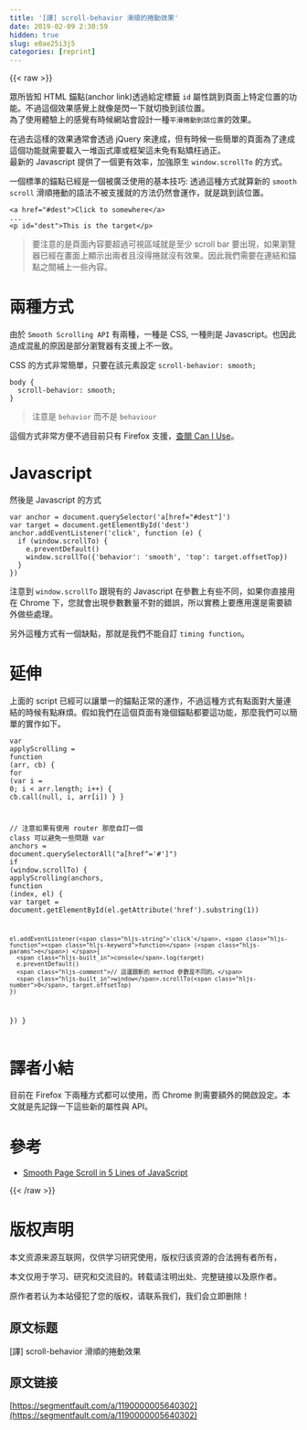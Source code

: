```yaml
---
title: '[譯] scroll-behavior 滑順的捲動效果' 
date: 2019-02-09 2:30:59
hidden: true
slug: e0ae25i3j5
categories: [reprint]
---
```


{{< raw >}}

                    
<p>眾所皆知 HTML 錨點(anchor link)透過給定標籤 <code>id</code> 屬性跳到頁面上特定位置的功能。不過這個效果感覺上就像是閃一下就切換到該位置。<br>為了使用體驗上的感覺有時候網站會設計一種<code>平滑捲動到該位置</code>的效果。</p>
<p>在過去這樣的效果通常會透過 jQuery 來達成，但有時候一些簡單的頁面為了達成這個功能就需要載入一堆函式庫或框架這未免有點矯枉過正。<br>最新的 Javascript 提供了一個更有效率，加強原生 <code>window.scrollTo</code> 的方式。</p>
<p>一個標準的錨點已經是一個被廣泛使用的基本技巧: 透過這種方式就算新的 <code>smooth scroll</code> 滑順捲動的語法不被支援就的方法仍然會運作，就是跳到該位置。</p>
<div class="widget-codetool" style="display:none;">
      <div class="widget-codetool--inner">
      <span class="selectCode code-tool" data-toggle="tooltip" data-placement="top" title="" data-original-title="全选"></span>
      <span type="button" class="copyCode code-tool" data-toggle="tooltip" data-placement="top" data-clipboard-text="<a href=&quot;#dest&quot;>Click to somewhere</a>
...
<p id=&quot;dest&quot;>This is the target</p>" title="" data-original-title="复制"></span>
      <span type="button" class="saveToNote code-tool" data-toggle="tooltip" data-placement="top" title="" data-original-title="放进笔记"></span>
      </div>
      </div><pre class="xml hljs"><code class="html"><span class="hljs-tag">&lt;<span class="hljs-name">a</span> <span class="hljs-attr">href</span>=<span class="hljs-string">"#dest"</span>&gt;</span>Click to somewhere<span class="hljs-tag">&lt;/<span class="hljs-name">a</span>&gt;</span>
...
<span class="hljs-tag">&lt;<span class="hljs-name">p</span> <span class="hljs-attr">id</span>=<span class="hljs-string">"dest"</span>&gt;</span>This is the target<span class="hljs-tag">&lt;/<span class="hljs-name">p</span>&gt;</span></code></pre>
<blockquote><p>要注意的是頁面內容要超過可視區域就是至少 scroll bar 要出現，如果瀏覽器已經在畫面上顯示出兩者且沒得捲就沒有效果。因此我們需要在連結和錨點之間補上一些內容。</p></blockquote>
<h1 id="articleHeader0">兩種方式</h1>
<p>由於 <code>Smooth Scrolling API</code> 有兩種，一種是 CSS, 一種則是 Javascript。也因此造成混亂的原因是部分瀏覽器有支援上不一致。</p>
<p>CSS 的方式非常簡單，只要在該元素設定 <code>scroll-behavior: smooth;</code></p>
<div class="widget-codetool" style="display:none;">
      <div class="widget-codetool--inner">
      <span class="selectCode code-tool" data-toggle="tooltip" data-placement="top" title="" data-original-title="全选"></span>
      <span type="button" class="copyCode code-tool" data-toggle="tooltip" data-placement="top" data-clipboard-text="body {
  scroll-behavior: smooth;
}" title="" data-original-title="复制"></span>
      <span type="button" class="saveToNote code-tool" data-toggle="tooltip" data-placement="top" title="" data-original-title="放进笔记"></span>
      </div>
      </div><pre class="css hljs"><code class="css"><span class="hljs-selector-tag">body</span> {
  <span class="hljs-attribute">scroll-behavior</span>: smooth;
}</code></pre>
<blockquote><p>注意是 <code>behavior</code> 而不是 <code>behaviour</code></p></blockquote>
<p>這個方式非常方便不過目前只有 Firefox 支援，<a href="http://caniuse.com/#search=scroll-behavior" rel="nofollow noreferrer" target="_blank">查閱 Can I Use</a>。</p>
<h1 id="articleHeader1">Javascript</h1>
<p>然後是 Javascript 的方式</p>
<div class="widget-codetool" style="display:none;">
      <div class="widget-codetool--inner">
      <span class="selectCode code-tool" data-toggle="tooltip" data-placement="top" title="" data-original-title="全选"></span>
      <span type="button" class="copyCode code-tool" data-toggle="tooltip" data-placement="top" data-clipboard-text="var anchor = document.querySelector('a[href=&quot;#dest&quot;]')
var target = document.getElementById('dest')
anchor.addEventListener('click', function (e) {
  if (window.scrollTo) {
    e.preventDefault()
    window.scrollTo({'behavior': 'smooth', 'top': target.offsetTop})
  }
})" title="" data-original-title="复制"></span>
      <span type="button" class="saveToNote code-tool" data-toggle="tooltip" data-placement="top" title="" data-original-title="放进笔记"></span>
      </div>
      </div><pre class="javascript hljs"><code class="js"><span class="hljs-keyword">var</span> anchor = <span class="hljs-built_in">document</span>.querySelector(<span class="hljs-string">'a[href="#dest"]'</span>)
<span class="hljs-keyword">var</span> target = <span class="hljs-built_in">document</span>.getElementById(<span class="hljs-string">'dest'</span>)
anchor.addEventListener(<span class="hljs-string">'click'</span>, <span class="hljs-function"><span class="hljs-keyword">function</span> (<span class="hljs-params">e</span>) </span>{
  <span class="hljs-keyword">if</span> (<span class="hljs-built_in">window</span>.scrollTo) {
    e.preventDefault()
    <span class="hljs-built_in">window</span>.scrollTo({<span class="hljs-string">'behavior'</span>: <span class="hljs-string">'smooth'</span>, <span class="hljs-string">'top'</span>: target.offsetTop})
  }
})</code></pre>
<p>注意到 <code>window.scrollTo</code> 跟現有的 Javascript 在參數上有些不同，如果你直接用在 Chrome 下，您就會出現參數數量不對的錯誤，所以實務上要應用還是需要額外做些處理。</p>
<p>另外這種方式有一個缺點，那就是我們不能自訂 <code>timing function</code>。</p>
<h1 id="articleHeader2">延伸</h1>
<p>上面的 script 已經可以讓單一的錨點正常的運作，不過這種方式有點面對大量連結的時候有點麻煩。假如我們在這個頁面有幾個錨點都要這功能，那麼我們可以簡單的實作如下。</p>
<div class="widget-codetool" style="display:none;">
      <div class="widget-codetool--inner">
      <span class="selectCode code-tool" data-toggle="tooltip" data-placement="top" title="" data-original-title="全选"></span>
      <span type="button" class="copyCode code-tool" data-toggle="tooltip" data-placement="top" data-clipboard-text="var applyScrolling = function (arr, cb) {
  for (var i = 0; i < arr.length; i++) {
    cb.call(null, i, arr[i])
  }
}

// 注意如果有使用 router 那麼自訂一個 class 可以避免一些問題
var anchors = document.querySelectorAll(&quot;a[href^='#']&quot;)
if (window.scrollTo) {
  applyScrolling(anchors, function (index, el) {
    var target = document.getElementById(el.getAttribute('href').substring(1))

    el.addEventListener('click', function (e) {
      console.log(target)
      e.preventDefault()
      // 這邊跟新的 method 參數是不同的。
      window.scrollTo(0, target.offsetTop)
    })
  })
}" title="" data-original-title="复制"></span>
      <span type="button" class="saveToNote code-tool" data-toggle="tooltip" data-placement="top" title="" data-original-title="放进笔记"></span>
      </div>
      </div><pre class="javascript hljs"><code class="js"><span class="hljs-keyword">var</span> applyScrolling = <span class="hljs-function"><span class="hljs-keyword">function</span> (<span class="hljs-params">arr, cb</span>) </span>{
  <span class="hljs-keyword">for</span> (<span class="hljs-keyword">var</span> i = <span class="hljs-number">0</span>; i &lt; arr.length; i++) {
    cb.call(<span class="hljs-literal">null</span>, i, arr[i])
  }
}

<span class="hljs-comment">// 注意如果有使用 router 那麼自訂一個 class 可以避免一些問題</span>
<span class="hljs-keyword">var</span> anchors = <span class="hljs-built_in">document</span>.querySelectorAll(<span class="hljs-string">"a[href^='#']"</span>)
<span class="hljs-keyword">if</span> (<span class="hljs-built_in">window</span>.scrollTo) {
  applyScrolling(anchors, <span class="hljs-function"><span class="hljs-keyword">function</span> (<span class="hljs-params">index, el</span>) </span>{
    <span class="hljs-keyword">var</span> target = <span class="hljs-built_in">document</span>.getElementById(el.getAttribute(<span class="hljs-string">'href'</span>).substring(<span class="hljs-number">1</span>))

    el.addEventListener(<span class="hljs-string">'click'</span>, <span class="hljs-function"><span class="hljs-keyword">function</span> (<span class="hljs-params">e</span>) </span>{
      <span class="hljs-built_in">console</span>.log(target)
      e.preventDefault()
      <span class="hljs-comment">// 這邊跟新的 method 參數是不同的。</span>
      <span class="hljs-built_in">window</span>.scrollTo(<span class="hljs-number">0</span>, target.offsetTop)
    })
  })
}</code></pre>
<h1 id="articleHeader3">譯者小結</h1>
<p>目前在 Firefox 下兩種方式都可以使用，而 Chrome 則需要額外的開啟設定。本文就是先記錄一下這些新的屬性與 API。</p>
<h1 id="articleHeader4">參考</h1>
<ul><li><p><a href="http://thenewcode.com/507/Smooth-Page-Scroll-in-5-Lines-of-JavaScript" rel="nofollow noreferrer" target="_blank">Smooth Page Scroll in 5 Lines of JavaScript</a></p></li></ul>

                
{{< /raw >}}

# 版权声明
本文资源来源互联网，仅供学习研究使用，版权归该资源的合法拥有者所有，

本文仅用于学习、研究和交流目的。转载请注明出处、完整链接以及原作者。

原作者若认为本站侵犯了您的版权，请联系我们，我们会立即删除！

## 原文标题
[譯] scroll-behavior 滑順的捲動效果

## 原文链接
[https://segmentfault.com/a/1190000005640302](https://segmentfault.com/a/1190000005640302)

